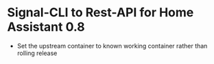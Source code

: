 # Signal-CLI to Rest-API for Home Assistant 0.8
- Set the upstream container to known working container rather than rolling release
